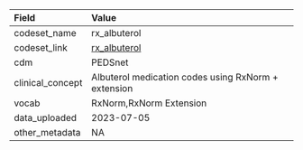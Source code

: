 |Field            |Value                                               |
|:----------------|:---------------------------------------------------|
|codeset_name     |rx_albuterol                                        |
|codeset_link     |[rx_albuterol](https://github.com/PEDSnet/Variable-Dictionary/blob/main/drug/rx_albuterol.csv)|
|cdm              |PEDSnet                                             |
|clinical_concept |Albuterol medication codes using RxNorm + extension |
|vocab            |RxNorm,RxNorm Extension                             |
|data_uploaded    |2023-07-05                                          |
|other_metadata   |NA                                                  |
